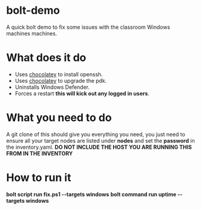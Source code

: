 # bolt-demo
A quick bolt demo to fix some issues with the classroom Windows machines machines.

# What does it do
* Uses [chocolatey](https://chocolatey.org/) to install openssh.
* Uses [chocolatey](https://chocolatey.org/) to upgrade the pdk.
* Uninstalls Windows Defender.
* Forces a restart **this will kick out any logged in users**.

# What you need to do
A git clone of this should give you everything you need, you just need to ensure all your target nodes are listed under **nodes** and set the **password** in the inventory.yaml. 
**DO NOT INCLUDE THE HOST YOU ARE RUNNING THIS FROM IN THE INVENTORY**

# How to run it
**bolt script run fix.ps1 --targets windows**
**bolt command run uptime --targets windows**
